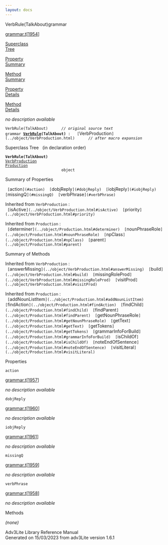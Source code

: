 ```yaml
---
layout: docs
---
```

<span class="title">VerbRule(TalkAbout)</span><span class="type">grammar</span>

[grammar.t](../file/grammar.t.html)\[[1954](../source/grammar.t.html#1954)\]

[Superclass  
Tree](#_SuperClassTree_)

[Property  
Summary](#_PropSummary_)

[Method  
Summary](#_MethodSummary_)

[Property  
Details](#_Properties_)

[Method  
Details](#_Methods_)



*no description available*

`VerbRule(TalkAbout)      `*`// original source text`*  
`grammar `**[`VerbRule`](../object/VerbRule.html)`(TalkAbout)`**` :   [`VerbProduction`](../object/VerbProduction.html)      `*`// after macro expansion`*



<span id="_SuperClassTree_"></span>



<span class="hdln">Superclass Tree</span>   (in declaration order)



**`VerbRule(TalkAbout)`**  
[`VerbProduction`](../object/VerbProduction.html)  
[`Production`](../object/Production.html)  
`                         object`  
<span id="_PropSummary_"></span>



<span class="hdln">Summary of Properties</span>  



` [`action`](#action)  [`dobjReply`](#dobjReply)  [`iobjReply`](#iobjReply)  [`missingQ`](#missingQ)  [`verbPhrase`](#verbPhrase)  `

Inherited from `VerbProduction` :  
` [`isActive`](../object/VerbProduction.html#isActive)  [`priority`](../object/VerbProduction.html#priority)  `

Inherited from `Production` :  
` [`determiner`](../object/Production.html#determiner)  [`nounPhraseRole`](../object/Production.html#nounPhraseRole)  [`npClass`](../object/Production.html#npClass)  [`parent`](../object/Production.html#parent)  `

<span id="_MethodSummary_"></span>



<span class="hdln">Summary of Methods</span>  





Inherited from `VerbProduction` :  
` [`answerMissing`](../object/VerbProduction.html#answerMissing)  [`build`](../object/VerbProduction.html#build)  [`missingRoleProd`](../object/VerbProduction.html#missingRoleProd)  [`visitProd`](../object/VerbProduction.html#visitProd)  `

Inherited from `Production` :  
` [`addNounListItem`](../object/Production.html#addNounListItem)  [`findAction`](../object/Production.html#findAction)  [`findChild`](../object/Production.html#findChild)  [`findParent`](../object/Production.html#findParent)  [`getNounPhraseRole`](../object/Production.html#getNounPhraseRole)  [`getText`](../object/Production.html#getText)  [`getTokens`](../object/Production.html#getTokens)  [`grammarInfoForBuild`](../object/Production.html#grammarInfoForBuild)  [`isChildOf`](../object/Production.html#isChildOf)  [`noteEndOfSentence`](../object/Production.html#noteEndOfSentence)  [`visitLiteral`](../object/Production.html#visitLiteral)  `

<span id="_Properties_"></span>



<span class="hdln">Properties</span>  



<span id="action"></span>

`action`

[grammar.t](../file/grammar.t.html)\[[1957](../source/grammar.t.html#1957)\]



*no description available*



<span id="dobjReply"></span>

`dobjReply`

[grammar.t](../file/grammar.t.html)\[[1960](../source/grammar.t.html#1960)\]



*no description available*



<span id="iobjReply"></span>

`iobjReply`

[grammar.t](../file/grammar.t.html)\[[1961](../source/grammar.t.html#1961)\]



*no description available*



<span id="missingQ"></span>

`missingQ`

[grammar.t](../file/grammar.t.html)\[[1959](../source/grammar.t.html#1959)\]



*no description available*



<span id="verbPhrase"></span>

`verbPhrase`

[grammar.t](../file/grammar.t.html)\[[1958](../source/grammar.t.html#1958)\]



*no description available*



<span id="_Methods_"></span>



<span class="hdln">Methods</span>  



*(none)*



Adv3Lite Library Reference Manual  
Generated on 15/03/2023 from adv3Lite version 1.6.1


